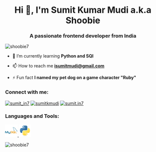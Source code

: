 <h1 align="center">Hi 👋, I'm Sumit Kumar Mudi a.k.a Shoobie</h1>
<h3 align="center">A passionate frontend developer from India</h3>

<p align="left"> <img src="https://komarev.com/ghpvc/?username=shoobie7&label=Profile%20views&color=0e75b6&style=flat" alt="shoobie7" /> </p>

- 🌱 I’m currently learning **Python and SQl**

- 📫 How to reach me **isumitmudi@gmail.com**

- ⚡ Fun fact **I named my pet dog on a game character "Ruby"**

<h3 align="left">Connect with me:</h3>
<p align="left">
<a href="https://twitter.com/sumit_in7" target="blank"><img align="center" src="https://raw.githubusercontent.com/rahuldkjain/github-profile-readme-generator/master/src/images/icons/Social/twitter.svg" alt="sumit_in7" height="30" width="40" /></a>
<a href="https://linkedin.com/in/sumitkmudi" target="blank"><img align="center" src="https://raw.githubusercontent.com/rahuldkjain/github-profile-readme-generator/master/src/images/icons/Social/linked-in-alt.svg" alt="sumitkmudi" height="30" width="40" /></a>
<a href="https://instagram.com/sumit.in7" target="blank"><img align="center" src="https://raw.githubusercontent.com/rahuldkjain/github-profile-readme-generator/master/src/images/icons/Social/instagram.svg" alt="sumit.in7" height="30" width="40" /></a>
</p>

<h3 align="left">Languages and Tools:</h3>
<p align="left"> <a href="https://www.mysql.com/" target="_blank" rel="noreferrer"> <img src="https://raw.githubusercontent.com/devicons/devicon/master/icons/mysql/mysql-original-wordmark.svg" alt="mysql" width="40" height="40"/> </a> <a href="https://www.python.org" target="_blank" rel="noreferrer"> <img src="https://raw.githubusercontent.com/devicons/devicon/master/icons/python/python-original.svg" alt="python" width="40" height="40"/> </a> </p>

<p><img align="center" src="https://github-readme-stats.vercel.app/api/top-langs?username=shoobie7&show_icons=true&locale=en&layout=compact" alt="shoobie7" /></p>
